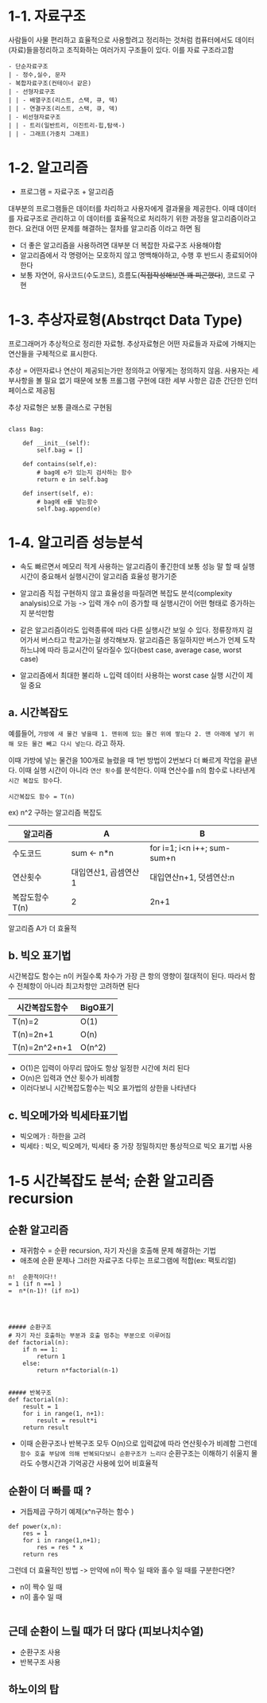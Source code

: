 

# 1-1. 자료구조

사람들이 사물 편리하고 효율적으로 사용할려고 정리하는 것처럼 컴퓨터에서도 데이터(자료)들을정리하고 조직화하는 여러가지 구조들이 있다. 
이를 자료 구조라고함

```
- 단순자료구조 
| - 정수,실수, 문자
- 복합자료구조(컨테이너 같은)
| - 선형자료구조
| | - 배열구조(리스트, 스택, 큐, 덱)
| | - 연결구조(리스트, 스택, 큐, 덱)
| - 비선형자료구조 
| | - 트리(일반트리, 이진트리-힙,탐색-)
| | - 그래프(가중치 그래프)
```



# 1-2. 알고리즘 

- 프로그램 = 자료구조 + 알고리즘

대부분의 프로그램들은 데이터를 차리하고 사용자에게 결과물을 제공한다. 이때 데이터를 자료구조로 관리하고 이 데이터를 효율적으로 처리하기 위한 과정을 알고리즘이라고 한다. 요컨대 어떤 문제를 해결하는 절차를 알고리즘 이라고 하면 됨 

- 더 좋은 알고리즘을 사용하려면 대부분 더 복잡한 자료구조 사용해야함
- 알고리즘에서 각 명령어는 모호하지 않고 명백해야하고, 수행 후 반드시 종료되어야한다
- 보통 자연어, 유사코드(수도코드), 흐름도(~~직접작성해보면 꽤 피곤했다~~), 코드로 구현

# 1-3. 추상자료형(Abstrqct Data Type)

프로그래머가 추상적으로 정리한 자료형. 추상자료형은 어떤 자료들과 자료에 가해지는 연산들을 구체적으로 표시한다.

추상 = 어떤자료나 연산이 제공되는가만 정의하고 어떻게는 정의하지 않음. 사용자는 세부사항을 볼 필요 없기 때문에 보통 프롤그램 구현에 대한 세부 사항은 감춘 간단한 인터페이스로 제공됨

추상 자료형은 보통 클래스로 구현됨

```

class Bag:
	
	def __init__(self):
		self.bag = []

	def contains(self,e):
		# bag에 e가 있는지 검사하는 함수 
		return e in self.bag

	def insert(self, e):
		# bag에 e를 넣는함수
		self.bag.append(e)

```




# 1-4. 알고리즘 성능분석

- 속도 빠르면서 메모리 적게 사용하는 알고리즘이 좋긴한데 보통 성능 말 할 때 실행시간이 중요해서 실행시간이 알고리즘 효율성 평가기준

- 알고리즘 직접 구현하지 않고 효율성을 따질려면 복잡도 분석(complexity analysis)으로 가능 -> 입력 개수 n이 증가할 때 실행시간이 어떤 형태로 증가하는지 분석만함

- 같은 알고리즘이라도 입력종류에 따라 다른 실행시간 보일 수 있다. 정류장까지 걸어가서 버스타고 학교가는걸 생각해보자. 알고리즘은 동일하지만 버스가 언제 도착하느냐에 따라 등교시간이 달라질수 있다(best case, average case, worst case)

- 알고리즘에서 최대한 불리하 ㄴ입력 데이터 사용하는 worst case 실행 시간이 제일 중요 


## a. 시간복잡도

예를들어, 
`가방에 새 물건 넣을때 1. 맨위에 있는 물건 위에 쌓는다 2. 맨 아래에 넣기 위해 모든 물건 빼고 다시 넣는다`. 라고 하자. 

 이때 가방에 넣는 물건을 100개로 늘렸을 때 1번 방법이 2번보다 더 빠르게 작업을 끝낸다. 이때 실행 시간이 아니라 `연산 횟수`를 분석한다. 이때 연산수를 n의 함수로 나타낸게 `시간 복잡도 함수`다.

 ```
 시간복잡도 함수 = T(n)
 ```

ex) n^2 구하는 알고리즘 복잡도

|알고리즘|A|B|
|---|---|---|
|수도코드|sum <- n*n | for i=1; i<n i++; sum- sum+n|
|연산횟수|대입연산1, 곱셈연산1|대입연산n+1, 덧셈연산:n|
|복잡도함수T(n)|2|2n+1|

알고리즘 A가 더 효율적

## b. 빅오 표기법

시간복잡도 함수는 n이 커질수록 차수가 가장 큰 항의 영향이 절대적이 된다.
따라서 함수 전체항이 아니라 최고차항만 고려하면 된다

|시간복잡도함수|BigO표기|
|---|---|
|T(n)=2|O(1)|
|T(n)=2n+1|O(n)|
|T(n)=2n^2+n+1|O(n^2)|


- O(1)은 입력이 아무리 많아도 항상 일정한 시간에 처리 된다
- O(n)은 입력과 연산 횟수가 비례함
- 이러다보니 시간복잡도함수는 빅오 표가법의 상한을 나타낸다

## c. 빅오메가와 빅세타표기법

- 빅오메가 : 하한을 고려 
- 빅세타  : 빅오, 빅오메가, 빅세타 중 가장 정밀하지만 통상적으로 빅오 표기법 사용

# 1-5 시간복잡도 분석; 순환 알고리즘 recursion 


## 순환 알고리즘

- 재귀함수 = 순환 recursion, 자기 자신을 호출해 문제 해결하는 기법
- 애초에 순환 문제나 그러한 자료구조 다루는 프로그램에 적합(ex: 팩토리얼)

```
n!  순환적이다!!
= 1 (if n ==1 )
=  n*(n-1)! (if n>1)




##### 순환구조
# 자기 자신 호출하는 부분과 호출 멈추는 부분으로 이루어짐
def factorial(n):
	if n == 1:
		return 1
	else: 
		return n*factorial(n-1)


##### 반복구조
def factorial(n):
	result = 1
	for i in range(1, n+1):
		result = result*i
	return result

```

- 이때 순환구조나 반복구조 모두 O(n)으로 입력값에 따라 연산횟수가 비례함 그런데 `함수 호출 부담에 의해 반복되다보니 순환구조가 느리다` 순환구조는 이해하기 쉬울지 몰라도 수행시간과 기억공간 사용에 있어 비효율적 


## 순환이 더 빠를 때 ?

- 거듭제곱 구하기 예제(x^n구하는 함수 )

```
def power(x,n): 
	res = 1
	for i in range(1,n+1);
		res = res * x
	return res
```

그런데 더 효율적인 방법 -> 만약에 n이 짝수 일 때와 홀수 일 때를 구분한다면?

- n이 짝수 일 때 
- n이 홀수 일 때 

```
```




## 근데 순환이 느릴 때가 더 많다 (피보나치수열)

- 순환구조 사용
- 반복구조 사용

## 하노이의 탑
